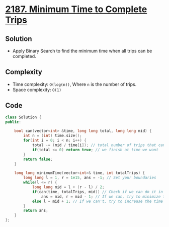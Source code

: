# [2187. Minimum Time to Complete Trips](https://leetcode.com/problems/minimum-time-to-complete-trips/)

## Solution
- Apply Binary Search to find the minimum time when all trips can be completed.
## Complexity
- Time complexity: `O(log(n))`, Where `n` is the number of trips.
- Space complexity: `O(1)`

## Code
``` cpp
class Solution {
public:

    bool can(vector<int> &time, long long total, long long mid) {
        int n = (int) time.size();
        for(int i = 0; i < n; i++) {
            total -= (mid / time[i]); // total number of trips that can be made
            if(total <= 0) return true; // we finish at time we want
        }
        return false;
    }

    long long minimumTime(vector<int>& time, int totalTrips) {
        long long l = 1, r = 1e15, ans = -1; // Set your boundaries
        while(l <= r) {
            long long mid = l + (r - l) / 2;
            if(can(time, totalTrips, mid)) // Check if we can do it in `mid` time
                ans = mid, r = mid - 1; // If we can, try to minimize the time
            else l = mid + 1; // If we can't, try to increase the time
        }
        return ans;
    }
};
```